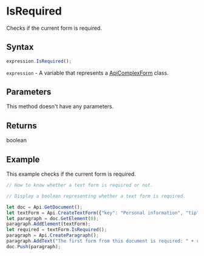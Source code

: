 # IsRequired

Checks if the current form is required.

## Syntax

```javascript
expression.IsRequired();
```

`expression` - A variable that represents a [ApiComplexForm](../ApiComplexForm.md) class.

## Parameters

This method doesn't have any parameters.

## Returns

boolean

## Example

This example checks if the current form is required.

```javascript editor-pdf
// How to know whether a text form is required or not.

// Display a boolean representing whether a text form is required.

let doc = Api.GetDocument();
let textForm = Api.CreateTextForm({"key": "Personal information", "tip": "Enter your first name", "required": true, "placeholder": "First name", "comb": true, "maxCharacters": 10, "cellWidth": 3, "multiLine": false, "autoFit": false});
let paragraph = doc.GetElement(0);
paragraph.AddElement(textForm);
let required = textForm.IsRequired();
paragraph = Api.CreateParagraph();
paragraph.AddText("The first form from this document is required: " + required);
doc.Push(paragraph);
```
